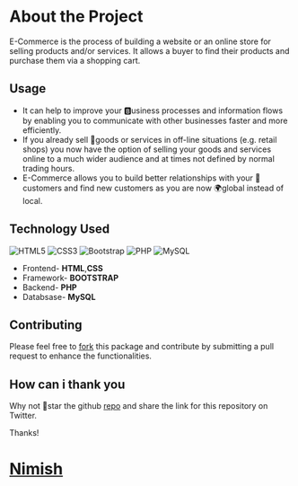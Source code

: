 # About the Project
E-Commerce is the process of building a website or an online store for selling products and/or services. It allows a buyer to find their products and purchase them via a shopping cart.
 <!-- eCommerce websites usually offer a variety of online payment options. -->

## Usage
- It can help to improve your 🅱usiness processes and information flows by enabling you to communicate with other businesses faster and more efficiently.
- If you already sell 🎁goods or services in off-line situations (e.g. retail shops) you now have the option of selling your goods and services online to a much wider audience and at times not defined by normal trading hours.
- E-Commerce allows you to build better relationships with your 🧑customers and find new customers as you are now 🌍global instead of local.
## Technology Used
![HTML5](https://img.shields.io/badge/html5-%23E34F26.svg?style=for-the-badge&logo=html5&logoColor=white)
![CSS3](https://img.shields.io/badge/css3-%231572B6.svg?style=for-the-badge&logo=css3&logoColor=white)
![Bootstrap](https://img.shields.io/badge/bootstrap-%23563D7C.svg?style=for-the-badge&logo=bootstrap&logoColor=white)
![PHP](https://img.shields.io/badge/php-%23777BB4.svg?style=for-the-badge&logo=php&logoColor=white)
![MySQL](https://img.shields.io/badge/mysql-%2300f.svg?style=for-the-badge&logo=mysql&logoColor=white)

- Frontend- **HTML**,**CSS**
- Framework- **BOOTSTRAP**
- Backend- **PHP**
- Databsase- **MySQL**
## Contributing

Please feel free to [fork](https://github.com/nimishh7/E-Commerce) this package and contribute by submitting a pull request to enhance the functionalities.

## How can i thank you

Why not 🌟star the github [repo](https://github.com/nimishh7/E-Commerce) and share the link for this repository on Twitter.

Thanks!

[Nimish](https://github.com/nimishh7)
=======

